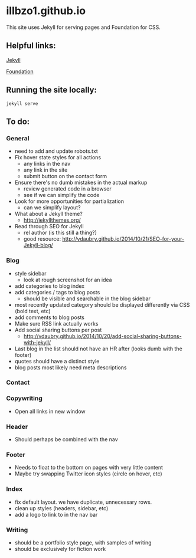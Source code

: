 # illbzo1.github.io
This site uses Jekyll for serving pages and Foundation for CSS.

## Helpful links:

[Jekyll](http://jekyllrb.com/)

[Foundation](http://foundation.zurb.com/)

## Running the site locally:

    jekyll serve

## To do:

### General
  * need to add and update robots.txt
  * Fix hover state styles for all actions
    - any links in the nav
    - any link in the site
    - submit button on the contact form
  * Ensure there's no dumb mistakes in the actual markup
    - review generated code in a browser
    - see if we can simplify the code
  * Look for more opportunities for partialization
    - can we simplify layout?
  * What about a Jekyll theme?
    - http://jekyllthemes.org/
  * Read through SEO for Jekyll
    - rel author (is this still a thing?)
    - good resource: http://vdaubry.github.io/2014/10/21/SEO-for-your-Jekyll-blog/

### Blog
  * style sidebar
    - look at rough screenshot for an idea
  * add categories to blog index
  * add categories / tags to blog posts
    - should be visible and searchable in the blog sidebar
  * most recently updated category should be displayed differently via CSS (bold text, etc)
  * add comments to blog posts
  * Make sure RSS link actually works
  * Add social sharing buttons per post
    - http://vdaubry.github.io/2014/10/20/add-social-sharing-buttons-with-jekyll/
  * Last blog in the list should not have an HR after (looks dumb with the footer)
  * quotes should have a distinct style
  * blog posts most likely need meta descriptions

### Contact

### Copywriting
  * Open all links in new window

### Header
  * Should perhaps be combined with the nav

### Footer
  * Needs to float to the bottom on pages with very little content
  * Maybe try swapping Twitter icon styles (circle on hover, etc)

### Index
  * fix default layout. we have duplicate, unnecessary rows.
  * clean up styles (headers, sidebar, etc)
  * add a logo to link to in the nav bar

### Writing
  * should be a portfolio style page, with samples of writing
  * should be exclusively for fiction work